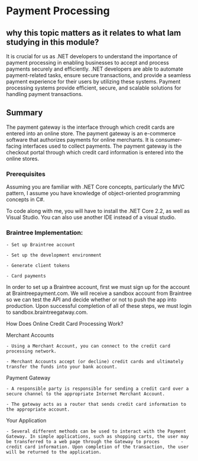 
# Payment Processing



## why this topic matters as it relates to what Iam studying in this module?

 It is crucial for us as .NET developers to understand the importance of payment processing in enabling businesses to accept and process payments securely and efficiently. .NET developers are able to automate payment-related tasks, ensure secure transactions, and provide a seamless payment experience for their users by utilizing these systems. Payment processing systems provide efficient, secure, and scalable solutions for handling payment transactions.


## Summary


The payment gateway is the interface through which credit cards are entered into an online store. The payment gateway is an e-commerce software that authorizes payments for online merchants. It is consumer-facing interfaces used to collect payments. The payment gateway is the checkout portal through which credit card information is entered into the online stores.



### Prerequisites

Assuming you are familiar with .NET Core concepts, particularly the MVC pattern, I assume you have knowledge of object-oriented programming concepts in C#.

To code along with me, you will have to install the .NET Core 2.2, as well as Visual Studio. You can also use another IDE instead of a visual studio.

### Braintree Implementation:

    - Set up Braintree account

    - Set up the development environment

    - Generate client tokens

    - Card payments

 In order to set up a Braintree account, first we must sign up for the account at Braintreepayment.com. We will receive a sandbox account from Braintree so we can test the API and decide whether or not to push the app into production. Upon successful completion of all of these steps, we must login to sandbox.braintreegatway.com.



How Does Online Credit Card Processing Work?

Merchant Accounts

    - Using a Merchant Account, you can connect to the credit card processing network.

    - Merchant Accounts accept (or decline) credit cards and ultimately transfer the funds into your bank account.

Payment Gateway

    - A responsible party is responsible for sending a credit card over a secure channel to the appropriate Internet Merchant Account.

    - The gateway acts as a router that sends credit card information to the appropriate account.

Your Application

    - Several different methods can be used to interact with the Payment Gateway. In simple applications, such as shopping carts, the user may be transferred to a web page through the Gateway to proces        - credit card information. Upon completion of the transaction, the user will be returned to the application.



